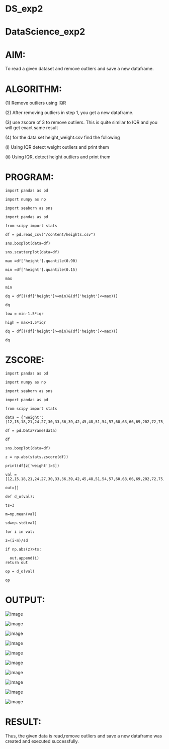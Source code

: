 # DS_exp2
# DataScience_exp2
# AIM:
To read a given dataset and remove outliers and save a new dataframe.

# ALGORITHM:
(1) Remove outliers using IQR

(2) After removing outliers in step 1, you get a new dataframe.

(3) use zscore of 3 to remove outliers. This is quite similar to IQR and you will get exact same result

(4) for the data set height_weight.csv find the following

(i) Using IQR detect weight outliers and print them

(ii) Using IQR, detect height outliers and print them

# PROGRAM:
```
import pandas as pd

import numpy as np

import seaborn as sns

import pandas as pd

from scipy import stats

df = pd.read_csv("/content/heights.csv")

sns.boxplot(data=df)

sns.scatterplot(data=df)

max =df['height'].quantile(0.90)

min =df['height'].quantile(0.15)

max

min

dq = df[((df['height']>=min)&(df['height']<=max))]

dq

low = min-1.5*iqr

high = max+1.5*iqr

dq = df[((df['height']>=min)&(df['height']<=max))]

dq
```

# ZSCORE:
```
import pandas as pd

import numpy as np

import seaborn as sns

import pandas as pd

from scipy import stats

data = {'weight':[12,15,18,21,24,27,30,33,36,39,42,45,48,51,54,57,60,63,66,69,202,72,75,78,81,84,232,87,90,93,96,99,258]}

df = pd.DataFrame(data)

df

sns.boxplot(data=df)

z = np.abs(stats.zscore(df))

print(df[z['weight']>3])

val = [12,15,18,21,24,27,30,33,36,39,42,45,48,51,54,57,60,63,66,69,202,72,75,78,81,84,232,87,90,93,96,99,258]

out=[]

def d_o(val):

ts=3

m=np.mean(val)

sd=np.std(val)

for i in val:

z=(i-m)/sd

if np.abs(z)>ts:

  out.append(i)
return out

op = d_o(val)

op
```
# OUTPUT:
![image](https://github.com/Leela1822/DS_exp2/assets/106167639/fb7257f9-aa9f-4728-bcf6-798af592b6c4)


![image](https://github.com/Leela1822/DS_exp2/assets/106167639/36d8b6ee-f0e1-44bf-aa83-cfe176f9bfb5)


![image](https://github.com/Leela1822/DS_exp2/assets/106167639/62ece1d2-77f8-4e39-82ad-58deaf8b5787)


![image](https://github.com/Leela1822/DS_exp2/assets/106167639/1acd3bf2-3b34-49bc-bf51-20abf0b76101)


![image](https://github.com/Leela1822/DS_exp2/assets/106167639/88466cd5-2cf3-41e4-b48d-dd53884b4846)


![image](https://github.com/Leela1822/DS_exp2/assets/106167639/aceb579e-8fbe-4418-9508-88d55682dc89)


![image](https://github.com/Leela1822/DS_exp2/assets/106167639/a74178df-af2d-447b-baab-14ef5f4b8ef0)


![image](https://github.com/Leela1822/DS_exp2/assets/106167639/13092026-df0d-4476-8f63-e51c78d8c670)


![image](https://github.com/Leela1822/DS_exp2/assets/106167639/4bd40d33-4108-4be1-84f9-c4a7f92a3810)


![image](https://github.com/Leela1822/DS_exp2/assets/106167639/43090faa-56ee-4d18-be50-8fc554f365cf)



# RESULT:
Thus, the given data is read,remove outliers and save a new dataframe was created and executed successfully.
